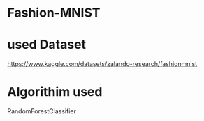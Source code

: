 # Fashion-MNIST
# used Dataset 
https://www.kaggle.com/datasets/zalando-research/fashionmnist

# Algorithim used 
RandomForestClassifier

